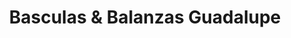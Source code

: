 ---
title: "Basculas & Balanzas Guadalupe"
url: /bogota-d-c/basculas-y-balanzas-guadalupe/
shop: aparato
---